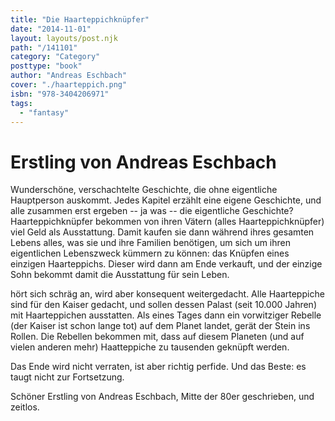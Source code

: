 ```yaml
---
title: "Die Haarteppichknüpfer"
date: "2014-11-01"
layout: layouts/post.njk
path: "/141101"
category: "Category"
posttype: "book"
author: "Andreas Eschbach"
cover: "./haarteppich.png"
isbn: "978-3404206971"
tags:
  - "fantasy"
---
```


# Erstling von Andreas Eschbach

Wunderschöne, verschachtelte Geschichte, die ohne eigentliche Hauptperson auskommt. Jedes Kapitel erzählt eine eigene Geschichte, und alle zusammen erst ergeben -- ja was -- die eigentliche Geschichte? Haarteppichknüpfer bekommen von ihren Vätern (alles Haarteppichknüpfer) viel Geld als Ausstattung. Damit kaufen sie dann während ihres gesamten Lebens alles, was sie und ihre Familien benötigen, um sich um ihren eigentlichen Lebenszweck kümmern zu können: das Knüpfen eines einzigen Haarteppichs. Dieser wird dann am Ende verkauft, und der einzige Sohn bekommt damit die Ausstattung für sein Leben.

hört sich schräg an, wird aber konsequent weitergedacht. Alle Haarteppiche sind für den Kaiser gedacht, und sollen dessen Palast (seit 10.000 Jahren) mit Haarteppichen ausstatten. Als eines Tages dann ein vorwitziger Rebelle (der Kaiser ist schon lange tot) auf dem Planet landet, gerät der Stein ins Rollen. Die Rebellen bekommen mit, dass auf diesem Planeten (und auf vielen anderen mehr) Haatteppiche zu tausenden geknüpft werden.

Das Ende wird nicht verraten, ist aber richtig perfide. Und das Beste: es taugt nicht zur Fortsetzung.

Schöner Erstling von Andreas Eschbach, Mitte der 80er geschrieben, und zeitlos.
